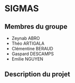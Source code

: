 # SIGMAS

## Membres du groupe

- Zeynab ABRO
- Théo ARTIGALA
- Clémentine BERAUD
- Gaspard DESCAMPS
- Emilie NGUYEN

## Description du projet
